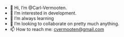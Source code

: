 - 👋 Hi, I’m @Carl-Vermooten.
- 👀 I’m interested in development.
- 🌱 I’m always learning 
- 💞️ I’m looking to collaborate on pretty much anything.
- 📫 How to reach me: cvermooten@gmail.com
